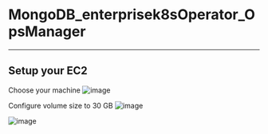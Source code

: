 # MongoDB_enterprisek8sOperator_OpsManager

-----

## Setup your EC2

Choose your machine
![image](https://github.com/cozypet/MongoDB_enterprisek8sOperator_OpsManager/assets/7107896/d445b1d3-e091-4665-87c3-ae802dad229d)

Configure volume size to 30 GB
![image](https://github.com/cozypet/MongoDB_enterprisek8sOperator_OpsManager/assets/7107896/596991dd-72b4-4840-9e77-5cbc66d8a84d)

![image](https://github.com/cozypet/MongoDB_enterprisek8sOperator_OpsManager/assets/7107896/66faf69a-e851-430b-98e8-576e51566fbe)
